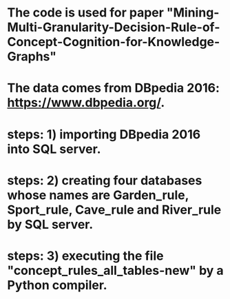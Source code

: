 # The code is used for paper "Mining-Multi-Granularity-Decision-Rule-of-Concept-Cognition-for-Knowledge-Graphs"
# The data comes from DBpedia 2016: https://www.dbpedia.org/.
# steps: 1) importing DBpedia 2016 into SQL server.
# steps: 2) creating four databases whose names are Garden_rule, Sport_rule, Cave_rule and River_rule by SQL server.
# steps: 3) executing the file "concept_rules_all_tables-new" by a Python compiler.
